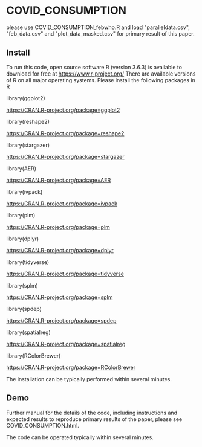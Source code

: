 # COVID_CONSUMPTION
please use COVID_CONSUMPTION_febwho.R and load "paralleldata.csv", "feb_data.csv" and "plot_data_masked.csv" 
 for primary result of this paper.
## Install
To run this code, open source software R (version 3.6.3) is available to download for free at https://www.r-project.org/
There are available versions of R on all major operating systems.
Please install the following packages in R

library(ggplot2)

https://CRAN.R-project.org/package=ggplot2


library(reshape2)


https://CRAN.R-project.org/package=reshape2


library(stargazer)


https://CRAN.R-project.org/package=stargazer


library(AER)


https://CRAN.R-project.org/package=AER


library(ivpack)


https://CRAN.R-project.org/package=ivpack


library(plm)


https://CRAN.R-project.org/package=plm


library(dplyr)


https://CRAN.R-project.org/package=dplyr


library(tidyverse)


https://CRAN.R-project.org/package=tidyverse


library(splm)


https://CRAN.R-project.org/package=splm


library(spdep)


https://CRAN.R-project.org/package=spdep


library(spatialreg)


https://CRAN.R-project.org/package=spatialreg


library(RColorBrewer)


https://CRAN.R-project.org/package=RColorBrewer


The installation can be typically performed within several minutes.

## Demo
Further manual for the details of the code, including instructions and expected results
to reproduce primary results of the paper, please see COVID_CONSUMPTION.html.

The code can be operated typically within several minutes.

